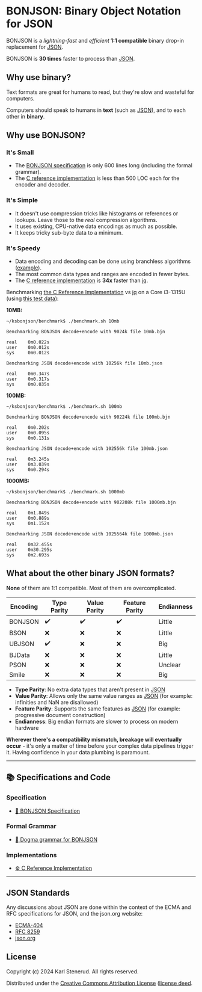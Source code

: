 BONJSON: Binary Object Notation for JSON
========================================

BONJSON is a _lightning-fast_ and _efficient_ **1:1 compatible** binary drop-in replacement for [JSON](#json-standards).

BONJSON is **30 times** faster to process than [JSON](#json-standards).


Why use binary?
---------------

Text formats are great for humans to read, but they're slow and wasteful for computers.

Computers should speak to humans in **text** (such as [JSON](#json-standards)), and to each other in **binary**.


Why use BONJSON?
----------------

### It's Small

* The [BONJSON specification](bonjson.md) is only 600 lines long (including the formal grammar).
* The [C reference implementation](https://github.com/kstenerud/ksbonjson/tree/main/library/src) is less than 500 LOC each for the encoder and decoder.

### It's Simple

* It doesn't use compression tricks like histograms or references or lookups. Leave those to the _real_ compression algorithms.
* It uses existing, CPU-native data encodings as much as possible.
* It keeps tricky sub-byte data to a minimum.

### It's Speedy

* Data encoding and decoding can be done using branchless algorithms ([example](https://github.com/kstenerud/ksbonjson/tree/main/library/src)).
* The most common data types and ranges are encoded in fewer bytes.
* The [C reference implementation](https://github.com/kstenerud/ksbonjson) is **34x** faster than [jq](https://github.com/jqlang/jq).

Benchmarking [the C Reference Implementation](https://github.com/kstenerud/ksbonjson) vs [jq](https://github.com/jqlang/jq) on a Core i3-1315U (using [this test data](https://github.com/kstenerud/test-data)):

**10MB:**

```
~/ksbonjson/benchmark$ ./benchmark.sh 10mb

Benchmarking BONJSON decode+encode with 9024k file 10mb.bjn

real    0m0.022s
user    0m0.012s
sys     0m0.012s

Benchmarking JSON decode+encode with 10256k file 10mb.json

real    0m0.347s
user    0m0.317s
sys     0m0.035s
```

**100MB:**

```
~/ksbonjson/benchmark$ ./benchmark.sh 100mb

Benchmarking BONJSON decode+encode with 90224k file 100mb.bjn

real    0m0.202s
user    0m0.095s
sys     0m0.131s

Benchmarking JSON decode+encode with 102556k file 100mb.json

real    0m3.245s
user    0m3.039s
sys     0m0.294s
```

**1000MB:**

```
~/ksbonjson/benchmark$ ./benchmark.sh 1000mb

Benchmarking BONJSON decode+encode with 902208k file 1000mb.bjn

real    0m1.849s
user    0m0.889s
sys     0m1.152s

Benchmarking JSON decode+encode with 1025564k file 1000mb.json

real    0m32.455s
user    0m30.295s
sys     0m2.693s
```


What about the other binary JSON formats?
-----------------------------------------

**None** of them are 1:1 compatible. Most of them are overcomplicated.

| Encoding | Type Parity | Value Parity | Feature Parity | Endianness |
| -------- | ----------- | ------------ | -------------- | ---------- |
| BONJSON  |      ✔️      |      ✔️       |        ✔️       |   Little   |
| BSON     |      ❌     |      ❌      |        ❌      |   Little   |
| UBJSON   |      ✔️      |      ❌      |        ❌      |   Big      |
| BJData   |      ❌      |      ❌      |        ❌      |   Little   |
| PSON     |      ❌     |      ❌      |        ❌      |   Unclear  |
| Smile    |      ❌     |      ❌      |        ❌      |   Big      |

* **Type Parity**: No extra data types that aren't present in [JSON](#json-standards)
* **Value Parity**: Allows only the same value ranges as [JSON](#json-standards) (for example: infinities and NaN are disallowed)
* **Feature Parity**: Supports the same features as [JSON](#json-standards) (for example: progressive document construction)
* **Endianness**: Big endian formats are slower to process on modern hardware

**Wherever there's a compatibility mismatch, breakage will eventually occur** - it's only a matter of time before your complex data pipelines trigger it. Having confidence in your data plumbing is paramount.


-------------------------------------------------------------------------------

📚 Specifications and Code
--------------------------

### Specification

 * [📖 BONJSON Specification](bonjson.md)

### Formal Grammar

 * [🔡 Dogma grammar for BONJSON](bonjson.dogma)

### Implementations

 * [⚙️ C Reference Implementation](https://github.com/kstenerud/ksbonjson)

-------------------------------------------------------------------------------


JSON Standards
--------------

Any discussions about JSON are done within the context of the ECMA and RFC specifications for JSON, and the json.org website:

 * [ECMA-404](https://ecma-international.org/publications-and-standards/standards/ecma-404/)
 * [RFC 8259](https://www.rfc-editor.org/info/rfc8259)
 * [json.org](https://www.json.org)



License
-------

Copyright (c) 2024 Karl Stenerud. All rights reserved.

Distributed under the [Creative Commons Attribution License](https://creativecommons.org/licenses/by/4.0/legalcode) ([license deed](https://creativecommons.org/licenses/by/4.0).
